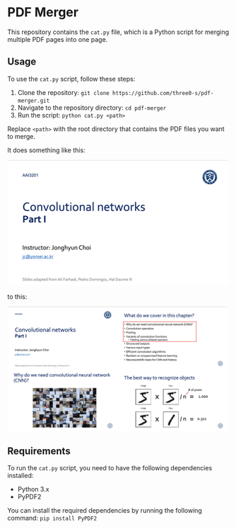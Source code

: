 # PDF Merger

This repository contains the `cat.py` file, which is a Python script for merging multiple PDF pages into one page.

## Usage

To use the `cat.py` script, follow these steps:

1. Clone the repository: `git clone https://github.com/three0-s/pdf-merger.git`
2. Navigate to the repository directory: `cd pdf-merger`
3. Run the script: `python cat.py <path>`

Replace `<path>` with the root directory that contains the PDF files you want to merge.

It does something like this:

<img src="examples/before.png" width="500"> 

to this:

<img src="examples/after.png" width="500">


## Requirements

To run the `cat.py` script, you need to have the following dependencies installed:

- Python 3.x
- PyPDF2

You can install the required dependencies by running the following command: `pip install PyPDF2`
